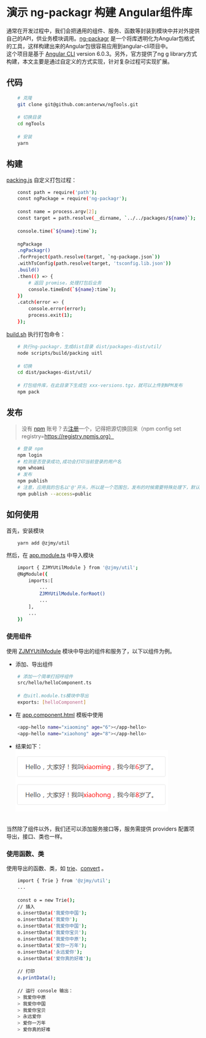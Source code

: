# 演示 ng-packagr 构建 Angular组件库
 通常在开发过程中，我们会把通用的组件、服务、函数等封装到模块中并对外提供自己的API，供业务模块调用。[ng-packagr](https://www.npmjs.com/package/ng-packagr) 是一个将库透明化为Angular包格式的工具，这样构建出来的Angular包很容易应用到angular-cli项目中。<br>
这个项目是基于 [Angular CLI](https://github.com/angular/angular-cli) version 6.0.3。另外，官方提供了ng g library方式构建，本文主要是通过自定义的方式实现，针对复杂过程可实现扩展。

## 代码
```bash
    # 克隆
    git clone git@github.com:anterwx/ngTools.git

    # 切换目录
    cd ngTools

    # 安装
    yarn
```
## 构建
[packing.js](https://github.com/anterwx/ngTools/blob/master/scripts/build/packing.js) 自定义打包过程：
```bash
    const path = require('path');
    const ngPackage = require('ng-packagr');

    const name = process.argv[2];
    const target = path.resolve(__dirname, `../../packages/${name}`);

    console.time(`${name}:time`);

    ngPackage
    .ngPackagr()
    .forProject(path.resolve(target, `ng-package.json`))
    .withTsConfig(path.resolve(target, 'tsconfig.lib.json'))
    .build()
    .then(() => {
        # 返回 promise，处理打包后业务
        console.timeEnd(`${name}:time`);
    })
    .catch(error => {
        console.error(error);
        process.exit(1);
    });
```
[build.sh](https://github.com/anterwx/ngTools/blob/master/build.sh) 执行打包命令：
```bash
    # 执行ng-packagr，生成dist目录 dist/packages-dist/util/
    node scripts/build/packing uitl

    # 切换
    cd dist/packages-dist/util/

    # 打包组件库，在此目录下生成包 xxx-versions.tgz，就可以上传到NPM发布
    npm pack
```
## 发布
> 没有 [npm](https://www.npmjs.com/) 账号？去[注册](https://www.npmjs.com/signup)一个，记得把源切换回来（npm config set registry=https://registry.npmjs.org）
```bash
    # 登录 npm
    npm login
    # 检测是否登录成功,成功会打印当前登录的用户名
    npm whoami
    # 发布
    npm publish
    # 注意，应用我的包名以'@'开头，所以是一个范围包，发布的时候需要特殊处理下，默认情况下NPM会你注册名或者加入的组织为一个scope范围，所以包名是@zjmy/util的话，注册名或组织名称就应该是zjmy，才能顺利发布到NPM上
    npm publish --access=public

```

## 如何使用
首先，安装模块
```bash
    yarn add @zjmy/util
```
然后，在 [app.module.ts](https://github.com/anterwx/ngTools/blob/master/src/app/app.module.ts) 中导入模块
```bash
    import { ZJMYUtilModule } from '@zjmy/util';
    @NgModule({
        imports:[
            ...
            ZJMYUtilModule.forRoot()
            ...
        ],
        ...
    })
```
### 使用组件
使用 [ZJMYUtilModule](https://github.com/anterwx/ngTools/blob/master/packages/util/util.module.ts) 模块中导出的组件和服务了，以下以组件为例。

+ 添加、导出组件
```bash
    # 添加一个简单打招呼组件
    src/hello/helloComponent.ts

    # 在uitl.module.ts模块中导出
    exports: [helloComponent]
```
+ 在 [app.component.html](https://github.com/anterwx/ngTools/blob/master/src/app/app.component.html) 模板中使用
```bash
    <app-hello name="xiaoming" age="6"></app-hello>
    <app-hello name="xiaohong" age="8"></app-hello>
```
+ 结果如下：<br>
![app-hello](/src/assets/img/hello.png)
<br>
当然除了组件以外，我们还可以添加服务接口等，服务需提供 providers 配置项导出，接口、类也一样。
<br>

### 使用函数、类 

使用导出的函数、类，如 [trie](https://github.com/anterwx/ngTools/tree/master/packages/util/src/trie)、[convert](https://github.com/anterwx/ngTools/tree/master/packages/util/src/convert) 。

```bash
    import { Trie } from '@zjmy/util';
    ...

    const o = new Trie();
    // 插入
    o.insertData('我爱你中国');
    o.insertData('我爱你');
    o.insertData('我爱你中国');
    o.insertData('我爱你宝贝');
    o.insertData('我爱你中原');
    o.insertData('爱你一万年');
    o.insertData('永远爱你');
    o.insertData('爱你真的好难');

    // 打印
    o.printData();
    
    // 运行 console 输出：
    > 我爱你中原
    > 我爱你中国
    > 我爱你宝贝
    > 永远爱你
    > 爱你一万年
    > 爱你真的好难
```
    